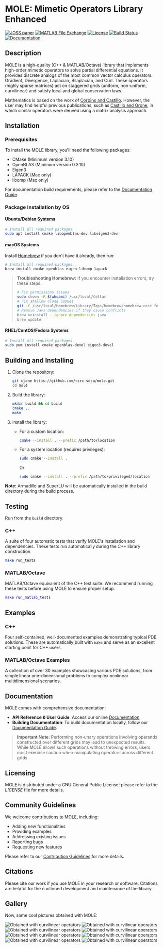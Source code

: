 # MOLE: Mimetic Operators Library Enhanced

[![JOSS paper][joss-badge]][joss-link]
[![MATLAB File Exchange][matlab-badge]][matlab-link]
[![License][license-badge]][license-link]
[![Build Status][build-badge]][build-link]
[![Documentation][docs-badge]][docs-link]

## Description

MOLE is a high-quality (C++ & MATLAB/Octave) library that implements
high-order mimetic operators to solve partial differential equations.
It provides discrete analogs of the most common vector calculus operators:
Gradient, Divergence, Laplacian, Bilaplacian, and Curl. These operators (highly sparse matrices) act
on staggered grids (uniform, non-uniform, curvilinear) and satisfy local and
global conservation laws.

Mathematics is based on the work of [Corbino and Castillo][corbino-paper].
However, the user may find helpful previous publications, such as [Castillo and Grone][castillo-paper],
in which similar operators were derived using a matrix analysis approach.

## Installation

### Prerequisites

To install the MOLE library, you'll need the following packages:

- CMake (Minimum version 3.10)
- OpenBLAS (Minimum version 0.3.10)
- Eigen3
- LAPACK (Mac only)
- libomp (Mac only)

For documentation build requirements, please refer to the [Documentation Guide][doc-guide].

### Package Installation by OS

#### Ubuntu/Debian Systems

```bash
# Install all required packages
sudo apt install cmake libopenblas-dev libeigen3-dev
```

#### macOS Systems

Install [Homebrew][homebrew] if you don't have it already, then run:

```bash
# Install all required packages
brew install cmake openblas eigen libomp lapack
```

> **Troubleshooting Homebrew:** If you encounter installation errors, try these steps:
> ```bash
> # Fix permissions issues
> sudo chown -R $(whoami) /usr/local/Cellar
> # Fix shallow clone issues
> git -C /usr/local/Homebrew/Library/Taps/homebrew/homebrew-core fetch --unshallow
> # Remove Java dependencies if they cause conflicts
> brew uninstall --ignore-dependencies java
> brew update
> ```

#### RHEL/CentOS/Fedora Systems

```bash
# Install all required packages
sudo yum install cmake openblas-devel eigen3-devel
```

## Building and Installing

1. Clone the repository:
   ```bash
   git clone https://github.com/csrc-sdsu/mole.git
   cd mole
   ```

2. Build the library:
   ```bash
   mkdir build && cd build
   cmake ..
   make
   ```

3. Install the library:
   - For a custom location:
     ```bash
     cmake --install . --prefix /path/to/location
     ```
   - For a system location (requires privileges):
     ```bash
     sudo cmake --install .
     ```
     Or
     ```bash
     sudo cmake --install . --prefix /path/to/privileged/location
     ```

**Note:** Armadillo and SuperLU will be automatically installed in the build directory during the build process.

## Testing

Run from the `build` directory:

### C++

A suite of four automatic tests that verify MOLE's installation and dependencies. These tests run automatically during the C++ library construction.

```bash
make run_tests
```

### MATLAB/Octave

MATLAB/Octave equivalent of the C++ test suite. We recommend running these tests before using MOLE to ensure proper setup.

```matlab
make run_matlab_tests
```

## Examples

### C++

Four self-contained, well-documented examples demonstrating typical PDE solutions. These are automatically built with `make` and serve as an excellent starting point for C++ users.

### MATLAB/Octave Examples

A collection of over 30 examples showcasing various PDE solutions, from simple linear one-dimensional problems to complex nonlinear multidimensional scenarios.

## Documentation

MOLE comes with comprehensive documentation:

- **API Reference & User Guide**: Access our online [Documentation][docs-link]
- **Building Documentation**: To build documentation locally, follow our [Documentation Guide][doc-guide].

> **Important Note:** Performing non-unary operations involving operands constructed over different grids may lead to unexpected results. While MOLE allows such operations without throwing errors, users must exercise caution when manipulating operators across different grids.

## Licensing

MOLE is distributed under a GNU General Public License; please refer to the _LICENSE_
file for more details.

## Community Guidelines

We welcome contributions to MOLE, including:
- Adding new functionalities
- Providing examples
- Addressing existing issues
- Reporting bugs
- Requesting new features

Please refer to our [Contribution Guidelines][contrib-guide] for more details.

## Citations

Please cite our work if you use MOLE in your research or software.
Citations are helpful for the continued development and maintenance of the library.

## Gallery

Now, some cool pictures obtained with MOLE:

![Obtained with curvilinear operators](doc/assets/img/4thOrder.png)
![Obtained with curvilinear operators](doc/assets/img/4thOrder2.png)
![Obtained with curvilinear operators](doc/assets/img/4thOrder3.png)
![Obtained with curvilinear operators](doc/assets/img/grid2.png)
![Obtained with curvilinear operators](doc/assets/img/grid.png)
![Obtained with curvilinear operators](doc/assets/img/WavyGrid.png)
![Obtained with curvilinear operators](doc/assets/img/wave2D.png)
![Obtained with curvilinear operators](doc/assets/img/burgers.png)

<!-- Link references -->

[joss-badge]: https://joss.theoj.org/papers/10.21105/joss.06288/status.svg
[joss-link]: https://doi.org/10.21105/joss.06288
[matlab-badge]: https://www.mathworks.com/matlabcentral/images/matlab-file-exchange.svg
[matlab-link]: https://www.mathworks.com/matlabcentral/fileexchange/124870-mole
[license-badge]: https://img.shields.io/badge/License-GPLv3-blue.svg
[license-link]: https://www.gnu.org/licenses/gpl-3.0
[build-badge]: https://img.shields.io/github/actions/workflow/status/csrc-sdsu/mole/cmake.yml?branch=master&label=Build
[build-link]: https://github.com/csrc-sdsu/mole/actions
[docs-badge]: https://readthedocs.org/projects/mole-docs/badge/?version=latest
[docs-link]: https://csrc-sdsu.github.io/mole/
[corbino-paper]: https://doi.org/10.1016/j.cam.2019.06.042
[castillo-paper]: https://doi.org/10.1137/S0895479801398025
[doc-guide]: https://github.com/csrc-sdsu/mole/blob/master/doc/sphinx/README.md
[homebrew]: https://brew.sh/
[contrib-guide]: https://github.com/csrc-sdsu/mole/blob/master/CONTRIBUTING.md
